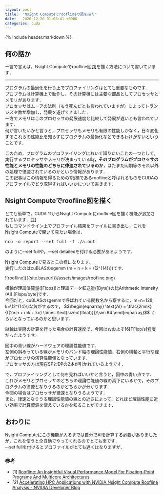 ```yaml
---
layout: post
title:  "Nsight Computeでrooflineの図を描く"
date:   2020-12-20 01:08:41 +0900
categories: cuda
---
```

{% include header.markdown %}

<h2 id='a'>何の話か</h2>
<p>
一言で言えば，Nsight Computeでroofline図<a href='#ref1'>[1]</a>を描く方法について書いています．
</p>
<hr>
<p>
プログラムの最適化を行う上でプロファイリングはとても重要なものです．<br>
プロブラムは計算機上で動作し，その計算機には主要な部品としてプロセッサとメモリがあります．<br>
プロセッサはムーアの法則（もう死んだとも言われていますが）によってトランジスタ数が増加し，発展を遂げてきました．<br>
一方でメモリはこのプロセッサの発展速度と比較して発展が遅いとも言われています．<br>
何が言いたいかと言うと，プロセッサもメモリも有限の性能しかなく，日々変化するこれらの性能比を知らずにプログラムの最適化などできるわけがないということです．
</p>
<p>
このため，プログラムのプロファイリングにおいて知りたいことの一つとして，実行するプロセッサやメモリが決まっている時，<b>そのプログラムがプロセッサの性能とメモリの性能のどちらに律速されているのか</b>，はたまた同期等のそれ以外の処理で律速されているのかという情報があります．<br>
この記事はこの情報を得るための1指標であるrooflineと呼ばれるものをCUDAのプロファイルでどう取得すればいいかについて書きます．
</p>

<h2 id='b'>Nsight Computeでroofline図を描く</h2>
<p>
とても簡単で，CUDA 11からNsight Computeにroofline図を描く機能が追加されています．<a href='#ref2'>[2]</a><br>
もしコマンドライン上でプロファイル結果をファイルに書き出し，これをNsight Computeで開いて見たい場合は，
<pre class='code-line'>
ncu -o report --set full -f ./a.out
</pre>
のように<span class='code-range'>--set full</span>や，<span class='code-range'>--set detailed</span>を付ける必要があるようです．
</p>
<p>
Nsight Computeで見るとこの様になります．<br>
実行したのはcuBLASのsgemm (m = n = k = \(2^{14}\))です．
</p>
![roofline]({{site.baseurl}}/assets/images/roofline.png)
<p>
横軸が理論演算量([Flops])と理論データ転送量([Byte])の比Arithmetic Intensity (AI) [Flops/byte]です．<br>
今回だと，cuBLASのsgemmで呼ばれている関数名から察するに，m=n=128, k=\(2^{14}\)な気がするので，
$$\begin{eqnarray}
\text{AI} = \frac{2mnk}{((2mn + mk + kn) \times \text{sizeof(float)})}\sim 64
\end{eqnarray}$$
くらいとなっているのかと思います．
</p>
<p>
縦軸は実際の計算を行った場合の計算速度で，今回はおおよそ16[TFlop/s]程度だったようです．
</p>
<p>
図中の青い線がハードウェアの理論性能値です．<br>
左側の斜めっている線がメモリのバンド幅の理論性能値，右側の横軸と平行な線がプロセッサの演算性能値となっています．<br>
プロセッサの方は現在SPとDPの2本が引かれているようです．
</p>
<p>
で，プロファイリングとして何を見ればいいかと言うと，図中の青い点です．<br>
これがメモリとプロセッサのどちらの理論性能値の線の真下にいるかで，そのプログラムの律速となりうるのがどちらかが分かります．<br>
今回の場合はプロセッサが律速となりうるようです．<br>
また，律速となりうる理論性能値の線との近さによって，どれほど理論性能に近い効率で計算資源を使えているかを知ることができます．
</p>

<h2 id='c'>おわりに</h2>
<p>
Nsight Computeにこの機能が入るまでは自分でAIを計算する必要がありましたが，これを使うと全自動でやってくれるのでとても楽です．<br>
<span class='code-range'>--set full</span>を付けるとプロファイルがとても遅くはなりますが．
</p>

<h3>参考</h3>
<ul>
  <li id='ref1'>[1] <a href='https://dl.acm.org/doi/10.1145/1498765.1498785'>Roofline: An Insightful Visual Performance Model For Floating-Point Programs And Multicore Architectures</a></li>
  <li id='ref2'>[2] <a href='https://developer.nvidia.com/blog/accelerating-hpc-applications-with-nsight-compute-roofline-analysis/'>Accelerating HPC Applications with NVIDIA Nsight Compute Roofline Analysis - NVIDIA Developer Blog</a></li>
</ul>
<script async src="https://cdn.jsdelivr.net/npm/mathjax@3/es5/tex-chtml.js" id="MathJax-script"></script>
